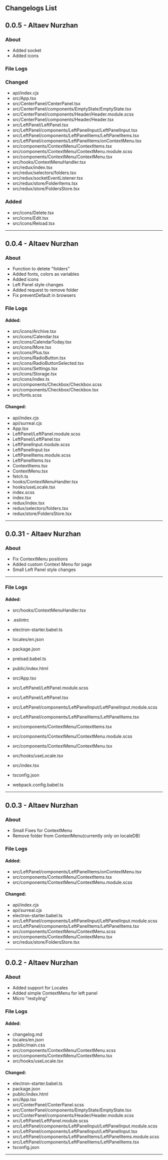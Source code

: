 ## Changelogs List

## 0.0.5 - Altaev Nurzhan

### About

- Added socket
- Added icons
### File Logs

### Changed 
- api/index.cjs
- src/App.tsx
- src/CenterPanel/CenterPanel.tsx
- src/CenterPanel/components/EmptyState/EmptyState.tsx
- src/CenterPanel/components/Header/Header.module.scss
- src/CenterPanel/components/Header/Header.tsx
- src/LeftPanel/LeftPanel.tsx
- src/LeftPanel/components/LeftPanelInput/LeftPanelInput.tsx
- src/LeftPanel/components/LeftPanelItems/LeftPanelItems.tsx
- src/LeftPanel/components/LeftPanelItems/onContextMenu.tsx
- src/components/ContextMenu/ContextItems.tsx
- src/components/ContextMenu/ContextMenu.module.scss
- src/components/ContextMenu/ContextMenu.tsx
- src/hooks/ContextMenuHandler.tsx
- src/redux/index.tsx
- src/redux/selectors/folders.tsx
- src/redux/socketEventListener.tsx
- src/redux/store/FolderItems.tsx
- src/redux/store/FoldersStore.tsx

### Added
- src/icons/Delete.tsx
- src/icons/Edit.tsx
- src/icons/Reload.tsx
---
## 0.0.4 - Altaev Nurzhan

### About

- Function to detete "folders"
- Added fonts, colors as variables
- Added icons
- Left Panel style changes
- Added request to remove folder
- Fix preventDefault in browsers
### File Logs

#### Added: 
- src/icons/Archive.tsx
- src/icons/Calendar.tsx
- src/icons/CalendarToday.tsx
- src/icons/More.tsx
- src/icons/Plus.tsx
- src/icons/RadioButton.tsx
- src/icons/RadioButtonSelected.tsx
- src/icons/Settings.tsx
- src/icons/Storage.tsx
- src/icons/index.ts
- src/components/Checkbox/Checkbox.scss
- src/components/Checkbox/Checkbox.tsx
- src/fonts.scss
#### Changed: 
- api/index.cjs
- api/surreal.cjs
- App.tsx
- LeftPanel/LeftPanel.module.scss
- LeftPanel/LeftPanel.tsx
- LeftPanelInput.module.scss
- LeftPanelInput.tsx
- LeftPanelItems.module.scss
- LeftPanelItems.tsx
- ContextItems.tsx
- ContextMenu.tsx
- fetch.ts
- hooks/ContextMenuHandler.tsx
- hooks/useLocale.tsx
- index.scss
- index.tsx
- redux/index.tsx
- redux/selectors/folders.tsx
- redux/store/FoldersStore.tsx
---
## 0.0.31 - Altaev Nurzhan

### About

- Fix ContextMenu positions
- Added custom Context Menu for page
- Small Left Panel style changes
---
### File Logs

#### Added: 
- src/hooks/ContextMenuHandler.tsx

- .eslintrc
- electron-starter.babel.ts
- locales/en.json
- package.json
- preload.babel.ts
- public/index.html
- src/App.tsx
- src/LeftPanel/LeftPanel.module.scss
- src/LeftPanel/LeftPanel.tsx
- src/LeftPanel/components/LeftPanelInput/LeftPanelInput.module.scss
- src/LeftPanel/components/LeftPanelItems/LeftPanelItems.tsx
- src/components/ContextMenu/ContextItems.tsx
- src/components/ContextMenu/ContextMenu.module.scss
- src/components/ContextMenu/ContextMenu.tsx
- src/hooks/useLocale.tsx
- src/index.tsx
- tsconfig.json
- webpack.config.babel.ts
---
## 0.0.3 - Altaev Nurzhan

### About

- Small Fixes for ContextMenu
- Remove folder from ContextMenu(currently only on localeDB)

### File Logs

#### Added:

- src/LeftPanel/components/LeftPanelItems/onContextMenu.tsx
- src/components/ContextMenu/ContextItems.tsx
- src/components/ContextMenu/ContextMenu.module.scss

#### Changed:

- api/index.cjs
- api/surreal.cjs
- electron-starter.babel.ts
- src/LeftPanel/components/LeftPanelInput/LeftPanelInput.module.scss
- src/LeftPanel/components/LeftPanelItems/LeftPanelItems.tsx
- src/components/ContextMenu/ContextMenu.scss
- src/components/ContextMenu/ContextMenu.tsx
- src/redux/store/FoldersStore.tsx
---
## 0.0.2 - Altaev Nurzhan

### About

- Added support for Locales
- Added simple ContextMenu for left panel
- Micro "restyilng"

### File Logs

#### Added:

- changelog.md
- locales/en.json
- public/main.css
- src/components/ContextMenu/ContextMenu.scss
- src/components/ContextMenu/ContextMenu.tsx
- src/hooks/useLocale.tsx

#### Changed:

- electron-starter.babel.ts
- package.json
- public/index.html
- src/App.tsx
- src/ConterPanel/ConterPanel.scss
- src/ConterPanel/components/EmptyState/EmptyState.tsx
- src/ConterPanel/components/Header/Header.module.scss
- src/LeftPanel/LeftPanel.module.scss
- src/LeftPanel/components/LeftPanelInput/LeftPanelInput.module.scss
- src/LeftPanel/components/LeftPanelInput/LeftPanelInput.tsx
- src/LeftPanel/components/LeftPanelItems/LeftPanelItems.module.scss
- src/LeftPanel/components/LeftPanelItems/LeftPanelItems.tsx
- tsconfig.json
---